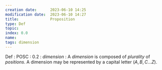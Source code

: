 ```yaml
---
creation date:		2023-06-10 14:25
modification date:	2023-06-10 14:27
title: 				Proposition
type: Def
topic: 
index: 0.0
name:
tags: dimension 
---
```

Def : POSC : 0.2 : $dimension$ : A $dimension$ is composed of $plurality$ of $positions$. A dimension may be represented by a capital letter $( A, B, C ... Z )$.